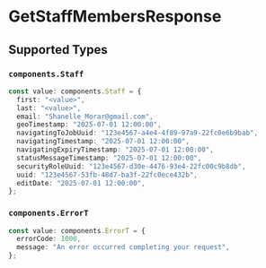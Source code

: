 # GetStaffMembersResponse


## Supported Types

### `components.Staff`

```typescript
const value: components.Staff = {
  first: "<value>",
  last: "<value>",
  email: "Shanelle_Morar@gmail.com",
  geoTimestamp: "2025-07-01 12:00:00",
  navigatingToJobUuid: "123e4567-a4e4-4f89-97a9-22fc0e6b9bab",
  navigatingTimestamp: "2025-07-01 12:00:00",
  navigatingExpiryTimestamp: "2025-07-01 12:00:00",
  statusMessageTimestamp: "2025-07-01 12:00:00",
  securityRoleUuid: "123e4567-d30e-4476-93e4-22fc00c9b8db",
  uuid: "123e4567-53fb-48d7-ba3f-22fc0ece432b",
  editDate: "2025-07-01 12:00:00",
};
```

### `components.ErrorT`

```typescript
const value: components.ErrorT = {
  errorCode: 1000,
  message: "An error occurred completing your request",
};
```

